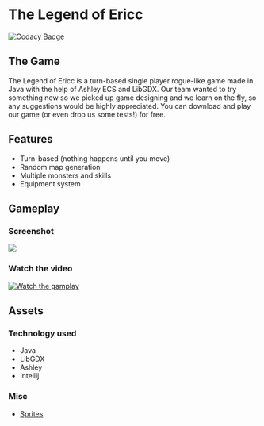 # The Legend of Ericc

[![Codacy Badge](https://api.codacy.com/project/badge/Grade/aec03650a4df457db7e2bb385dc3c6f8)](https://app.codacy.com/app/vanbinhstudios/thelegendofericc?utm_source=github.com&utm_medium=referral&utm_content=vanbinhstudios/thelegendofericc&utm_campaign=Badge_Grade_Settings)


## The Game

The Legend of Ericc is a turn-based single player rogue-like game made in Java with the help of Ashley ECS and LibGDX. Our team wanted to try something new so we picked up game designing and we learn on the fly, so any suggestions would be highly appreciated. You can download and play our game (or even drop us some tests!) for free.

## Features
-  Turn-based (nothing happens until you move)
-  Random map generation
-  Multiple monsters and skills
-  Equipment system

## Gameplay

### Screenshot
<img src="https://i.imgur.com/l5Sa7qO.png">

### Watch the video

[![Watch the gamplay](https://img.youtube.com/vi/kV4Njg37hAQ/maxresdefault.jpg)](https://youtu.be/kV4Njg37hAQ)

## Assets
### Technology used
-  Java
-  LibGDX
-  Ashley
-  Intellij
### Misc
-  <a href="https://pixel-poem.itch.io/dungeon-assetpuck">Sprites</a>
